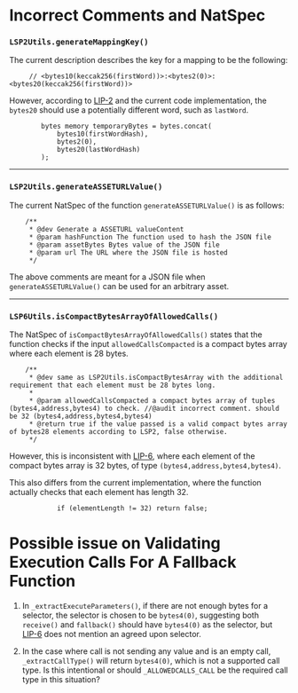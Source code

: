 # Incorrect Comments and NatSpec

### `LSP2Utils.generateMappingKey()`

The current description describes the key for a mapping to be the following:

```solidity=65
     // <bytes10(keccak256(firstWord))>:<bytes2(0)>:<bytes20(keccak256(firstWord))>
```

However, according to [LIP-2](https://github.com/lukso-network/LIPs/blob/main/LSPs/LSP-2-ERC725YJSONSchema.md#mapping) and the current code implementation, the `bytes20` should use a potentially different word, such as `lastWord`.

```solidity=78
        bytes memory temporaryBytes = bytes.concat(
            bytes10(firstWordHash),
            bytes2(0),
            bytes20(lastWordHash)
        );
```

-----

### `LSP2Utils.generateASSETURLValue()`

The current NatSpec of the function `generateASSETURLValue()` is as follows:

```solidity=210
    /**
     * @dev Generate a ASSETURL valueContent
     * @param hashFunction The function used to hash the JSON file
     * @param assetBytes Bytes value of the JSON file
     * @param url The URL where the JSON file is hosted
     */
```

The above comments are meant for a JSON file when `generateASSETURLValue()` can be used for an arbitrary asset.

-----

### `LSP6Utils.isCompactBytesArrayOfAllowedCalls()`

The NatSpec of `isCompactBytesArrayOfAllowedCalls()` states that the function checks if the input `allowedCallsCompacted` is a compact bytes array where each element is 28 bytes.

```solidity=85
    /**
     * @dev same as LSP2Utils.isCompactBytesArray with the additional requirement that each element must be 28 bytes long.
     *
     * @param allowedCallsCompacted a compact bytes array of tuples (bytes4,address,bytes4) to check. //@audit incorrect comment. should be 32 (bytes4,address,bytes4,bytes4)
     * @return true if the value passed is a valid compact bytes array of bytes28 elements according to LSP2, false otherwise.
     */
```

However, this is inconsistent with [LIP-6](https://github.com/lukso-network/LIPs/blob/main/LSPs/LSP-6-KeyManager.md#addresspermissionsallowedcallsaddress), where each element of the compact bytes array is 32 bytes, of type `(bytes4,address,bytes4,bytes4)`.

This also differs from the current implementation, where the function actually checks that each element has length 32.

```solidity=107
            if (elementLength != 32) return false;
```

# Possible issue on Validating Execution Calls For A Fallback Function

1. In `_extractExecuteParameters()`, if there are not enough bytes for a selector, the selector is chosen to be `bytes4(0)`, suggesting both `receive()` and `fallback()` should have `bytes4(0)` as the selector, but [LIP-6](https://github.com/lukso-network/LIPs/blob/main/LSPs/LSP-6-KeyManager.md) does not mention an agreed upon selector.

2. In the case where call is not sending any value and is an empty call, `_extractCallType()` will return `bytes4(0)`, which is not a supported call type. Is this intentional or should `_ALLOWEDCALLS_CALL` be the required call type in this situation?